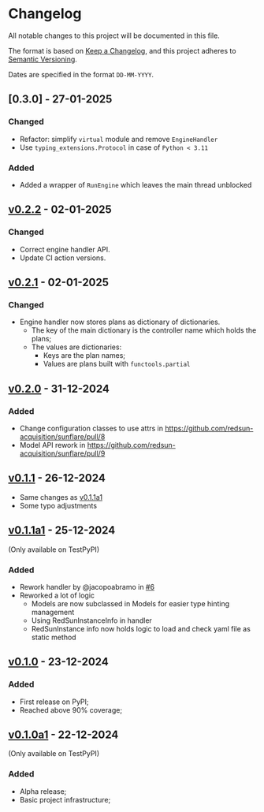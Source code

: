 # Changelog

All notable changes to this project will be documented in this file.

The format is based on [Keep a Changelog](https://keepachangelog.com/en/1.0.0/),
and this project adheres to [Semantic Versioning](https://semver.org/spec/v2.0.0.html).

Dates are specified in the format `DD-MM-YYYY`.

## [0.3.0] - 27-01-2025

### Changed 

- Refactor: simplify `virtual` module and remove `EngineHandler`
- Use `typing_extensions.Protocol` in case of `Python < 3.11`

### Added

- Added a wrapper of `RunEngine` which leaves the main thread unblocked

## [v0.2.2] - 02-01-2025

### Changed

- Correct engine handler API.
- Update CI action versions.

## [v0.2.1] - 02-01-2025

### Changed

- Engine handler now stores plans as dictionary of dictionaries.
  - The key of the main dictionary is the controller name which holds the plans;
  - The values are dictionaries:
    - Keys are the plan names;
    - Values are plans built with `functools.partial`

## [v0.2.0] - 31-12-2024

### Added

* Change configuration classes to use attrs in https://github.com/redsun-acquisition/sunflare/pull/8
* Model API rework in https://github.com/redsun-acquisition/sunflare/pull/9

## [v0.1.1] - 26-12-2024

- Same changes as [v0.1.1a1]
- Some typo adjustments

## [v0.1.1a1] - 25-12-2024

(Only available on TestPyPI)

### Added

- Rework handler by @jacopoabramo in [#6](https://github.com/redsun-acquisition/sunflare/pull/6)
- Reworked a lot of logic
  - Models are now subclassed in Models for easier type hinting management
  - Using RedSunInstanceInfo in handler
  - RedSunInstance info now holds logic to load and check yaml file as static method

## [v0.1.0] - 23-12-2024

### Added

- First release on PyPI;
- Reached above 90% coverage;

## [v0.1.0a1] - 22-12-2024

(Only available on TestPyPI)

### Added

- Alpha release;
- Basic project infrastructure;

[v0.3.0]: https://github.com/redsun-acquisition/sunflare/compare/v0.2.2...v0.3.0
[v0.2.2]: https://github.com/redsun-acquisition/sunflare/compare/v0.2.1...v0.2.2
[v0.2.1]: https://github.com/redsun-acquisition/sunflare/compare/v0.2.0...v0.2.1
[v0.2.0]: https://github.com/redsun-acquisition/sunflare/compare/v0.1.1...v0.2.0
[v0.1.1]: https://github.com/redsun-acquisition/sunflare/compare/v0.1.0...v0.1.1
[v0.1.1a1]: https://github.com/redsun-acquisition/sunflare/compare/v0.1.0...v0.1.1a1
[v0.1.0]: https://github.com/redsun-acquisition/sunflare/compare/v0.1.0a1...v0.1.0
[v0.1.0a1]: https://github.com/redsun-acquisition/sunflare/commits/v0.1.0a1/
